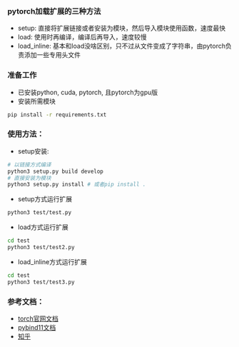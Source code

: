 ### pytorch加载扩展的三种方法
- setup: 直接将扩展链接或者安装为模块，然后导入模块使用函数，速度最快
- load: 使用时再编译，编译后再导入，速度较慢
- load_inline: 基本和load没啥区别，只不过从文件变成了字符串，由pytorch负责添加一些专用头文件

### 准备工作
- 已安装python, cuda, pytorch, 且pytorch为gpu版
- 安装所需模块
```bash
pip install -r requirements.txt
```

### 使用方法：
- setup安装:
```bash
# 以链接方式编译
python3 setup.py build develop
# 直接安装为模块
python3 setup.py install # 或者pip install .
```
- setup方式运行扩展
```bash
python3 test/test.py
```

- load方式运行扩展
```bash
cd test
python3 test/test2.py
```

- load_inline方式运行扩展 
```bash
cd test
python3 test/test3.py
```


### 参考文档：
- [torch官网文档](https://pytorch.org/docs/master/cpp_extension.html)
- [pybind11文档](https://pybind11.readthedocs.io/en/stable/basics.html)
- [知乎](https://zhuanlan.zhihu.com/p/358220419)